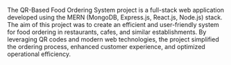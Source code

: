 The QR-Based Food Ordering System project is a full-stack web application developed using the MERN (MongoDB, Express.js, React.js, Node.js) stack.
The aim of this project was to create an efficient and user-friendly system for food ordering in restaurants, cafes, and similar establishments. 
By leveraging QR codes and modern web technologies, the project simplified the ordering process, enhanced customer experience, and optimized operational efficiency.
